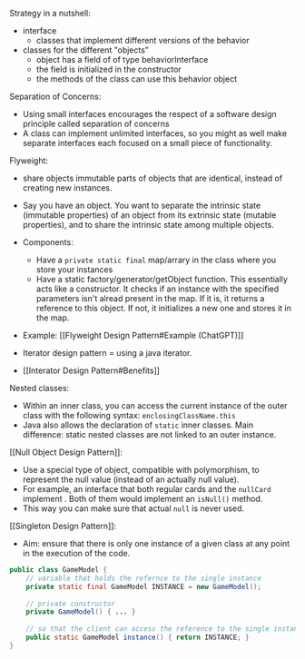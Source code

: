 Strategy in a nutshell:
- interface
	- classes that implement different versions of the behavior
- classes for the different "objects"
	 - object has a field of of type behaviorInterface
	 - the field is initialized in the constructor
	 - the methods of the class can use this behavior object

Separation of Concerns:
- Using small interfaces encourages the respect of a software design principle called separation of concerns
- A class can implement unlimited interfaces, so you might as well make separate interfaces each focused on a small piece of functionality. 

Flyweight:
- share objects immutable parts of objects that are identical, instead of creating new instances. 
- Say you have an object. You want to separate the intrinsic state (immutable properties) of an object from its extrinsic state (mutable properties), and to share the intrinsic state among multiple objects.
- Components:
	- Have a `private static final` map/arrary in the class where you store your instances
	- Have a static factory/generator/getObject function. This essentially acts like a constructor. It checks if an instance with the specified parameters isn't alread present in the map. If it is, it returns a reference to this object. If not, it initializes a new one and stores it in the map. 
- Example:  [[Flyweight Design Pattern#Example (ChatGPT)]]

- Iterator design pattern = using a java iterator. 
- [[Interator Design Pattern#Benefits]]

Nested classes:
- Within an inner class, you can access the current instance of the outer class with the following syntax: `enclosingClassName.this`
- Java also allows the declaration of `static` inner classes. Main difference: static nested classes are not linked to an outer instance.

[[Null Object Design Pattern]]:
- Use a special type of object, compatible with polymorphism, to represent the null value (instead of an actually null value). 
- For example, an interface that both regular cards and the `nullCard` implement . Both of them would implement an `isNull()` method. 
- This way you can make sure that actual `null` is never used. 

[[Singleton Design Pattern]]:
- Aim: ensure that there is only one instance of a given class at any point in the execution of the code.
```java
public class GameModel { 
	// variable that holds the refernce to the single instance
	private static final GameModel INSTANCE = new GameModel(); 
	
	// private constructor
	private GameModel() { ... } 
	
	// so that the client can access the reference to the single instance. 
	public static GameModel instance() { return INSTANCE; } 
}
```
